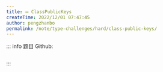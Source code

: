 ```yaml
---
title: ➖ ClassPublicKeys
createTime: 2022/12/01 07:47:45
author: pengzhanbo
permalink: /note/type-challenges/hard/class-public-keys/
---
```


::: info 题目
Github: []()

```ts
```
:::

